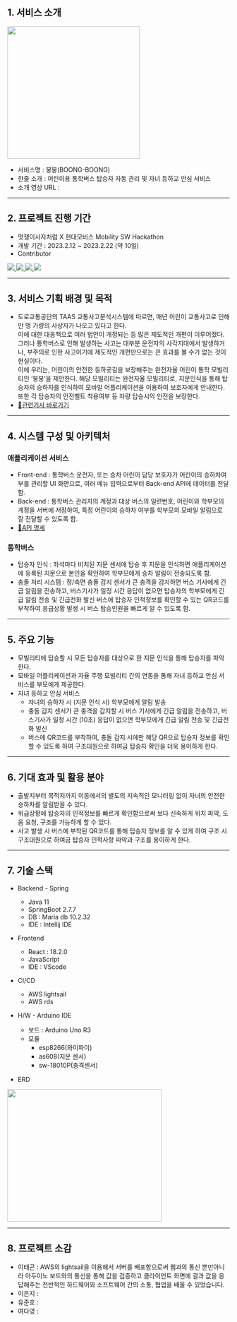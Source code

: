## 1. 서비스 소개
<img src="https://user-images.githubusercontent.com/102223636/220829672-61f0b61a-7ea9-46af-b88f-e313ef027550.png" width="300" height="300"/>

* 서비스명 : 붕붕(BOONG-BOONG)
* 한줄 소개 : 어린이용 통학버스 탑승자 자동 관리 및 자녀 등하교 안심 서비스 <br>
* 소개 영상 URL : <br>

---

## 2. 프로젝트 진행 기간
* 멋쟁이사자처럼 X 현대모비스 Mobility SW Hackathon <br>
* 개발 기간 : 2023.2.12 ~ 2023.2.22 (약 10일) <br>
* Contributor<br>
<a href="https://github.com/taegon98/Hyundai-Mobis_Galloper/graphs/contributors">
  <img src="https://contrib.rocks/image?repo=taegon98/Hyundai-Mobis_Galloper" />
</a>
<a href="https://github.com/Leeeeunji/algorithms/graphs/contributors">
  <img src="https://contrib.rocks/image?repo=Leeeeunji/algorithms" />
</a>
<a href="https://github.com/Yodayeong/TIL/graphs/contributors">
  <img src="https://contrib.rocks/image?repo=Yodayeong/TIL" />
</a>
<a href="https://github.com/yoo0221/resume/graphs/contributors">
  <img src="https://contrib.rocks/image?repo=yoo0221/resume" />
</a>

---

## 3. 서비스 기획 배경 및 목적
* 도로교통공단의 TAAS 교통사고분석시스템에 따르면, 매년 어린이 교통사고로 인해 만 명 가량의 사상자가 나오고 있다고 한다.<br>
이에 대한 대응책으로 여러 법안이 개정되는 등 많은 제도적인 개편이 이루어졌다.<br>
그러나 통학버스로 인해 발생하는 사고는 대부분 운전자의 사각지대에서 발생하거나, 부주의로 인한 사고이기에 제도적인 개편만으로는 큰 효과를 볼 수가 없는 것이 현실이다. <br>
이에 우리는, 어린이의 안전한 등하굣길을 보장해주는 완전자율 어린이 통학 모빌리티인 ‘붕붕’을 제안한다. 해당 모빌리티는 완전자율 모빌리티로, 지문인식을 통해 탑승자의 승하차를 인식하여 모바일 어플리케이션을 이용하여 보호자에게 안내한다. 또한 각 탑승자의 안전벨트 착용여부 등 차량 탑승시의 안전을 보장한다.<br>
* [🔗관련기사 바로가기](https://www.donga.com/news/Society/article/all/20220714/114441208/1)
---
## 4. 시스템 구성 및 아키텍처
### 애플리케이션 서비스
* Front-end : 통학버스 운전자, 또는 승차 어린이 담당 보호자가 어린이의 승하차여부를 관리할 UI 화면으로, 여러 메뉴 입력으로부터 Back-end API에 데이터를 전달함.
* Back-end : 통학버스 관리자의 계정과 대상 버스의 일련번호, 어린이와 학부모의 계정을 서버에 저장하여, 특정 어린이의 승하차 여부를 학부모의 모바일 알림으로 잘 전달할 수 있도록 함.<br>
* [🔗API 명세](https://www.notion.so/API-f49199c0d8fb492a9c6a16155d655ef1) 
### 통학버스
* 탑승자 인식 : 좌석마다 비치된 지문 센서에 탑승 후 지문을 인식하면 애플리케이션에 등록된 지문으로 본인을 확인하여 학부모에게 승차 알림이 전송되도록 함.
* 충돌 처리 시스템 : 정/측면 충돌 감지 센서가 큰 충격을 감지하면 버스 기사에게 긴급 알림을 전송하고, 버스기사가 일정 시간 응답이 없으면 탑승자의 학부모에게 긴급 알림 전송 및 긴급전화 발신
버스에 탑승자 인적정보를 확인할 수 있는 QR코드를 부착하여 응급상황 발생 시 버스 탑승인원을 빠르게 알 수 있도록 함.
---
## 5. 주요 기능
* 모빌리티에 탑승할 시 모든 탑승자를 대상으로 한 지문 인식을 통해 탑승자를 파악한다.
* 모바일 어플리케이션과 자율 주행 모빌리티 간의 연동을 통해 자녀 등하교 안심 서비스를 부모에게 제공한다.
* 자녀 등하교 안심 서비스
  - 자녀의 승하차 시 (지문 인식 시) 학부모에게 알림 발송
  - 충돌 감지 센서가 큰 충격을 감지할 시 버스 기사에게 긴급 알림을 전송하고, 버스기사가 일정 시간 (10초) 응답이 없으면 학부모에게 긴급 알림 전송 및 긴급전화 발신
  - 버스에 QR코드를 부착하여, 충돌 감지 시에만 해당 QR으로 탑승자 정보를 확인할 수 있도록 하여 구조대원으로 하여금 탑승자 확인을 더욱 용이하게 한다.
---
## 6. 기대 효과 및 활용 분야
* 출발지부터 목적지까지 이동에서의 별도의 지속적인 모니터링 없이 자녀의 안전한 승하차를 알림받을 수 있다.
* 위급상황에 탑승자의 인적정보를 빠르게 확인함으로써 보다 신속하게 위치 파악, 도움 요청, 구조를 가능하게 할 수 있다.
* 사고 발생 시 버스에 부착된 QR코드를 통해 탑승자 정보를 알 수 있게 하여 구조 시 구조대원으로 하여금 탑승자 인적사항 파악과 구조를 용이하게 한다.
---
## 7. 기술 스택
* Backend - Spring
  - Java 11
  - SpringBoot 2.7.7
  - DB : Maria db 10.2.32
  - IDE : Intellij IDE

* Frontend
  - React : 18.2.0
  - JavaScript
  - IDE : VScode

* CI/CD
  - AWS lightsail
  - AWS rds

* H/W - Arduino IDE
  - 보드 : Arduino Uno R3
  - 모듈
    - esp8266(와이파이)
    - as608(지문 센서)
    - sw-18010P(충격센서)
* ERD
<img src="https://user-images.githubusercontent.com/102223636/220561244-ab2b870e-256d-4bb4-a829-6e69b08f2f00.png" width="350" height="300"/>

---
## 8. 프로젝트 소감
* 이태곤 : AWS의 lightsail을 이용해서 서버를 배포함으로써 웹과의 통신 뿐만아니라 아두이노 보드와의 통신을 통해 값을 검증하고 클라이언트 화면에  결과 값을 응답해주는 전반적인 하드웨어와 소프트웨어 간의 소통, 협업을 배울 수 있었습니다.
* 이은지 :
* 유준호 : 
* 여다영 :  
